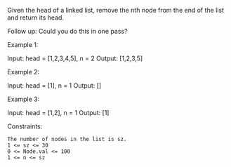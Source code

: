 Given the head of a linked list, remove the nth node from the end of the list and return its head.

Follow up: Could you do this in one pass?



Example 1:

Input: head = [1,2,3,4,5], n = 2
Output: [1,2,3,5]

Example 2:

Input: head = [1], n = 1
Output: []

Example 3:

Input: head = [1,2], n = 1
Output: [1]



Constraints:

    The number of nodes in the list is sz.
    1 <= sz <= 30
    0 <= Node.val <= 100
    1 <= n <= sz


